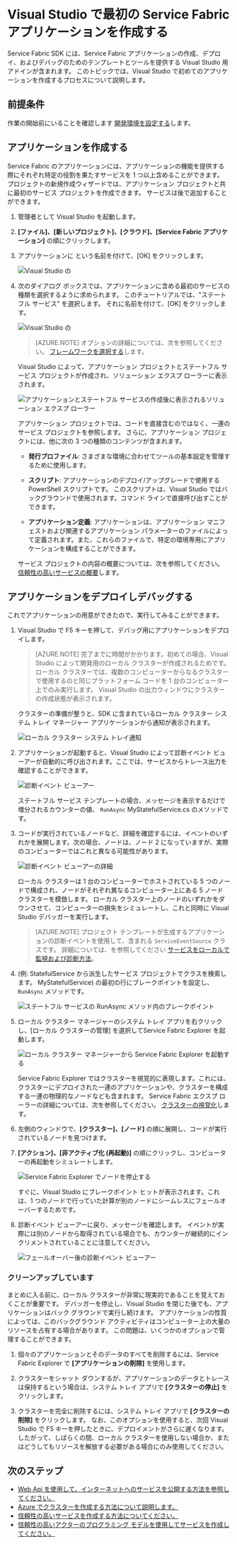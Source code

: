 <properties
   pageTitle="Visual Studio で最初の Service Fabric アプリケーションを作成する | Microsoft Azure"
   description="Visual Studio を使用して Service Fabric アプリケーションを作成、デプロイ、デバッグする"
   services="service-fabric"
   documentationCenter=".net"
   authors="seanmck"
   manager="timlt"
   editor=""/>

<tags
   ms.service="service-fabric"
   ms.devlang="dotNet"
   ms.topic="hero-article"
   ms.tgt_pltfrm="NA"
   ms.workload="NA"
   ms.date="11/13/2015"
   ms.author="seanmck"/>


# Visual Studio で最初の Service Fabric アプリケーションを作成する

Service Fabric SDK には、Service Fabric アプリケーションの作成、デプロイ、およびデバッグのためのテンプレートとツールを提供する Visual Studio 用アドインが含まれます。 このトピックでは、Visual Studio で初めてのアプリケーションを作成するプロセスについて説明します。

## 前提条件

作業の開始前にいることを確認します [開発環境を設定する](service-fabric-get-started.md)します。

## アプリケーションを作成する

Service Fabric のアプリケーションには、アプリケーションの機能を提供する際にそれぞれ特定の役割を果たすサービスを 1 つ以上含めることができます。 プロジェクトの新規作成ウィザードでは、アプリケーション プロジェクトと共に最初のサービス プロジェクトを作成できます。 サービスは後で追加することができます。

1. 管理者として Visual Studio を起動します。

2. **[ファイル]、[新しいプロジェクト]、[クラウド]、[Service Fabric アプリケーション]** の順にクリックします。

3. アプリケーションに という名前を付けて、[OK] をクリックします。

    ![Visual Studio の ][1]

4. 次のダイアログ ボックスでは、アプリケーションに含める最初のサービスの種類を選択するように求められます。 このチュートリアルでは、"ステートフル サービス" を選択します。 それに名前を付けて、[OK] をクリックします。

    ![Visual Studio の ][2]
    >[AZURE.NOTE] オプションの詳細については、次を参照してください。 [フレームワークを選択する](service-fabric-choose-framework.md)します。

    Visual Studio によって、アプリケーション プロジェクトとステートフル サービス プロジェクトが作成され、ソリューション エクスプ ローラーに表示されます。

    ![アプリケーションとステートフル サービスの作成後に表示されるソリューション エクスプ ローラー][3]

    アプリケーション プロジェクトでは、コードを直接含むのではなく、一連のサービス プロジェクトを参照します。 さらに、アプリケーション プロジェクトには、他に次の 3 つの種類のコンテンツが含まれます。

    - **発行プロファイル**: さまざまな環境に合わせてツールの基本設定を管理するために使用します。

    - **スクリプト**: アプリケーションのデプロイ/アップグレードで使用する PowerShell スクリプトです。 このスクリプトは、Visual Studio ではバックグラウンドで使用されます。コマンド ラインで直接呼び出すことができます。

    - **アプリケーション定義**: アプリケーションは、アプリケーション マニフェストおよび関連するアプリケーション パラメーターのファイルによって定義されます。また、これらのファイルで、特定の環境専用にアプリケーションを構成することができます。

    サービス プロジェクトの内容の概要については、次を参照してください。 [信頼性の高いサービスの概要](service-fabric-reliable-services-quick-start.md)します。

## アプリケーションをデプロイしデバッグする

これでアプリケーションの用意ができたので、実行してみることができます。

1. Visual Studio で F5 キーを押して、デバッグ用にアプリケーションをデプロイします。
    >[AZURE.NOTE] 完了までに時間がかかります。初めての場合、Visual Studio によって開発用のローカル クラスターが作成されるためです。 ローカル クラスターでは、複数のコンピューターからなるクラスターで使用するのと同じプラットフォーム コードを 1 台のコンピューター上でのみ実行します。 Visual Studio の出力ウィンドウにクラスターの作成状態が表示されます。

    クラスターの準備が整うと、SDK に含まれているローカル クラスター システム トレイ マネージャー アプリケーションから通知が表示されます。

    ![ローカル クラスター システム トレイ通知][4]

2. アプリケーションが起動すると、Visual Studio によって診断イベント ビューアーが自動的に呼び出されます。ここでは、サービスからトレース出力を確認することができます。

    ![診断イベント ビューアー][5]

    ステートフル サービス テンプレートの場合、メッセージを表示するだけで増分されるカウンターの値、 `RunAsync` MyStatefulService.cs のメソッドです。

3. コードが実行されているノードなど、詳細を確認するには、イベントのいずれかを展開します。次の場合、ノードは、ノード 2 になっていますが、実際のコンピューターではこれと異なる可能性があります。

    ![診断イベント ビューアーの詳細][6]

    ローカル クラスターは 1 台のコンピューターでホストされている 5 つのノードで構成され、ノードがそれぞれ異なるコンピューター上にある 5 ノード クラスターを模倣します。 ローカル クラスター上のノードのいずれかをダウンさせて、コンピューターの損失をシミュレートし、これと同時に Visual Studio デバッガーを実行します。
    >[AZURE.NOTE] プロジェクト テンプレートが生成するアプリケーションの診断イベントを使用して、含まれる `ServiceEventSource` クラスです。 詳細については、を参照してください [サービスをローカルで監視および診断方法](service-fabric-diagnostics-how-to-monitor-and-diagnose-services-locally)。

4. (例: StatefulService から派生したサービス プロジェクトでクラスを検索します。 MyStatefulService) の最初の行にブレークポイントを設定し、 `RunAsync` メソッドです。

    ![ステートフル サービスの RunAsync メソッド内のブレークポイント][7]

5. ローカル クラスター マネージャーのシステム トレイ アプリを右クリックし、[ローカル クラスターの管理] を選択してService Fabric Explorer を起動します。

    ![ローカル クラスター マネージャーから Service Fabric Explorer を起動する][systray-launch-sfx]

    Service Fabric Explorer ではクラスターを視覚的に表現します。これには、クラスターにデプロイされた一連のアプリケーションや、クラスターを構成する一連の物理的なノードなども含まれます。 Service Fabric エクスプ ローラーの詳細については、次を参照してください。 [クラスターの視覚化](service-fabric-visualizing-your-cluster)します。

6. 左側のウィンドウで、**[クラスター]、[ノード]** の順に展開し、コードが実行されているノードを見つけます。

7. **[アクション]、[非アクティブ化 (再起動)]** の順にクリックし、コンピューターの再起動をシミュレートします。

    ![Service Fabric Explorer でノードを停止する][sfx-stop-node]

    すぐに、Visual Studio にブレークポイント ヒットが表示されます。これは、1 つのノードで行っていた計算が別のノードにシームレスにフェールオーバーするためです。

8. 診断イベント ビューアーに戻り、メッセージを確認します。 イベントが実際には別のノードから取得されている場合でも、カウンターが継続的にインクリメントされていることに注意してください。

    ![フェールオーバー後の診断イベント ビューアー][diagnostic-events-viewer-detail-post-failover]

### クリーンアップしています

  まとめに入る前に、ローカル クラスターが非常に現実的であることを覚えておくことが重要です。 デバッガーを停止し、Visual Studio を閉じた後でも、アプリケーションはバック グラウンドで実行し続けます。 アプリケーションの性質によっては、このバックグラウンド アクティビティはコンピューター上の大量のリソースを占有する場合があります。 この問題は、いくつかのオプションで管理することができます。

  1. 個々のアプリケーションとそのデータのすべてを削除するには、Service Fabric Explorer で **[アプリケーションの削除]** を使用します。

  2. クラスターをシャット ダウンするが、アプリケーションのデータとトレースは保持するという場合は、システム トレイ アプリで **[クラスターの停止]** をクリックします。

  3. クラスターを完全に削除するには、システム トレイ アプリで **[クラスターの削除]** をクリックします。 なお、このオプションを使用すると、次回 Visual Studio で F5 キーを押したときに、デプロイメントがさらに遅くなります。したがって、しばらくの間、ローカル クラスターを使用しない場合か、またはどうしてもリソースを解放する必要がある場合にのみ使用してください。



## 次のステップ

- [Web Api を使用して、インターネットへのサービスを公開する方法を参照してください。](service-fabric-add-a-web-frontend.md)
- [Azure でクラスターを作成する方法について説明します。](service-fabric-cluster-creation-via-portal.md)
- [信頼性の高いサービスを作成する方法についてください。](service-fabric-reliable-services-quick-start.md)
- [信頼性の高いアクターのプログラミング モデルを使用してサービスを作成してください。](service-fabric-reliable-actors-get-started.md)




[1]: ./media/service-fabric-create-your-first-application-in-visual-studio/new-project-dialog.png 
[2]: ./media/service-fabric-create-your-first-application-in-visual-studio/new-project-dialog-2.png 
[3]: ./media/service-fabric-create-your-first-application-in-visual-studio/solution-explorer-stateful-service-template.png 
[4]: ./media/service-fabric-create-your-first-application-in-visual-studio/local-cluster-manager-notification.png 
[5]: ./media/service-fabric-create-your-first-application-in-visual-studio/diagnostic-events-viewer.png 
[6]: ./media/service-fabric-create-your-first-application-in-visual-studio/diagnostic-events-viewer-detail.png 
[7]: ./media/service-fabric-create-your-first-application-in-visual-studio/runasync-breakpoint.png 
[sfx-stop-node]: ./media/service-fabric-create-your-first-application-in-visual-studio/sfe-deactivate-node.png 
[systray-launch-sfx]: ./media/service-fabric-create-your-first-application-in-visual-studio/launch-sfx.png 
[diagnostic-events-viewer-detail-post-failover]: ./media/service-fabric-create-your-first-application-in-visual-studio/diagnostic-events-viewer-detail-post-failover.png 

